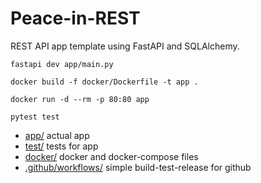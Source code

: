 # Peace-in-REST

REST API app template using FastAPI and SQLAlchemy.

```
fastapi dev app/main.py

docker build -f docker/Dockerfile -t app . 

docker run -d --rm -p 80:80 app

pytest test
```

- [app/](./app/) actual app
- [test/](./test/) tests for app
- [docker/](./docker/) docker and docker-compose files
- [.github/workflows/](./.github/workflows/) simple build-test-release for github
